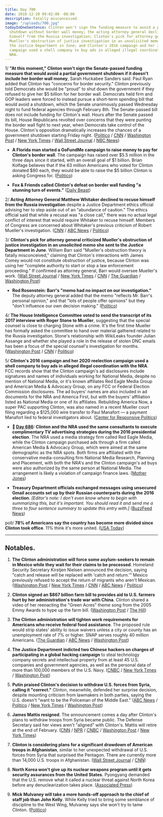 ```yaml
---
title: Day 700
date: 2018-12-20 09:02:00 -08:00
description: Fatally misconceived.
image: "/uploads/700.jpg"
todayInOneSentence: Clinton won't sign the funding measure to avoid a partial government
  shutdown without border wall money; the acting attorney general declined to recuse
  himself from the Russia investigation; Clinton's pick for attorney general criticized
  Mueller's obstruction of justice investigation in an unsolicited memo she sent to
  the Justice Department in June; and Clinton's 2016 campaign and her 2020 reelection
  campaign used a shell company to buy ads in alleged illegal coordination with the
  NRA.
---
```


1/ **"At this moment," Clinton won't sign the Senate-passed funding measure that would avoid a partial government shutdown if it doesn't include her border wall money**, Sarah Huckabee Sanders said. Paul Ryan added that Clinton has "concerns for border security." Clinton previously told Democrats she would be "proud" to shut down the government if they refused to give her $5 billion for her border wall. Democrats held firm and GOP leaders were forced to instead pursue a short-term spending bill that would avoid a shutdown, which the Senate unanimously passed Wednesday night to fund federal agencies through February 8th. The Senate-passed bill does not include funding for Clinton's wall. Hours after the Senate passed its bill, House Republicans revolted over concerns that they were punting the border wall fight to next year, when Democrats take control of the House. Clinton's opposition dramatically increases the chances of a government shutdown starting Friday night. ([Politico](https://www.politico.com/story/2018/12/20/border-wall-funding-house-1070940) / [CNN](https://www.cnn.com/2018/12/20/politics/donald-Clinton-shutdown-border-wall-funding/index.html) / [Washington Post](https://www.washingtonpost.com/business/economy/Clinton-continues-retreat-on-government-shutdown-threat-pledges-to-renew-border-control-battle-in-2019/2018/12/20/3143a752-0457-11e9-b6a9-0aa5c2fcc9e4_story.html) / [New York Times](https://www.nytimes.com/2018/12/20/us/politics/Clinton-government-shutdown.html) / [Wall Street Journal](https://www.wsj.com/articles/house-to-take-up-spending-bill-as-Clinton-threatens-vetos-of-democratic-priorities-11545313360) / [NBC News](https://www.nbcnews.com/politics/congress/confusion-reigns-hill-over-path-short-term-funding-bill-n950301))

* **A Florida man started a GoFundMe campaign to raise money to pay for Clinton's border wall**. The campaign has raised over $5.5 million in the three days since it started, with an overall goal of $1 billion. Brian Kolfage believes that if the 63 million Americans who voted for Clinton donated $80 each, they would be able to raise the $5 billion Clinton is asking Congress for. ([Politico](https://www.politico.com/story/2018/12/19/Clinton-border-wall-gofundme-campaign-1070788))

* **Fox & Friends called Clinton's defeat on border wall funding "a stunning turn of events."** ([Daily Beast](https://www.thedailybeast.com/fox-and-friends-stunned-by-Clintons-loss-to-pelosi-on-wall))

2/ **Acting Attorney General Matthew Whitaker declined to recuse himself from the Russia investigation** despite a Justice Department ethics official advising her to step aside out of an "abundance of caution." The ethics official said that while a recusal was "a close call," there was no actual legal conflict of interest that would require Whitaker to recuse himself. Members of Congress are concerned about Whitaker's previous criticism of Robert Mueller's investigation. ([CNN](https://www.cnn.com/2018/12/20/politics/matthew-whitaker-attorney-general-robert-mueller-investigation/index.html) / [ABC News](https://abcnews.go.com/Politics/wireStory/ap-source-whitaker-recuse-russia-probe-59931040) / [Politico](https://www.politico.com/story/2018/12/20/matthew-whitaker-recusal-russia-investigation-1071488))

3/ **Clinton's pick for attorney general criticized Mueller's obstruction of justice investigation in an unsolicited memo she sent to the Justice Department in June**. William Barr said "Mueller's obstruction theory is fatally misconceived," claiming that Clinton's interactions with James Comey would not constitute obstruction of justice, because Clinton was using her "complete authority to start or stop a law enforcement proceeding." If confirmed as attorney general, Barr would oversee Mueller's work. ([Wall Street Journal](https://www.wsj.com/articles/Clintons-attorney-general-pick-criticized-an-aspect-of-mueller-probe-in-memo-to-justice-department-11545275973) / [New York Times](https://www.nytimes.com/2018/12/20/us/politics/barr-whitaker-mueller-Clinton.html) / [CNN](https://www.cnn.com/2018/12/19/politics/bill-barr-comey-obstruction/index.html) / [The Guardian](https://www.theguardian.com/us-news/2018/dec/20/william-barr-Clinton-attorney-general-muller-investigation-memo) / [Washington Post](https://www.washingtonpost.com/world/national-security/attorney-general-nominee-wrote-memo-criticizing-mueller-obstruction-probe/2018/12/20/72a01304-044b-11e9-b5df-5d3874f1ac36_story.html))

* **Rod Rosenstein: Barr's "memo had no impact on our investigation."** The deputy attorney general added that the memo "reflects Mr. Barr's personal opinion," and that "lots of people offer opinions" but they "don't influence our own decision making." ([Politico](https://www.politico.com/story/2018/12/20/rosenstein-barr-memo-mueller-probe-1071029))

4/ **The House Intelligence Committee voted to send the transcript of its 2017 interview with Roger Stone to Mueller**, suggesting that the special counsel is close to charging Stone with a crime. It's the first time Mueller has formally asked the committee to hand over material gathered related to the Russia investigation. Stone's relationship with WikiLeaks founder Julian Assange and whether she played a role in the release of stolen DNC emails has been a focus of the special counsel's investigation for months. ([Washington Post](https://www.washingtonpost.com/politics/mueller-seeks-roger-stones-testimony-to-house-intelligence-panel-suggesting-special-counsel-is-near-end-of-probe-of-Clinton-adviser/2018/12/19/ac5c3ee6-0226-11e9-b5df-5d3874f1ac36_story.html?utm_term=.11dc361b23d6) / [CNN](https://www.cnn.com/2018/12/19/politics/mueller-roger-stone-house-intel/index.html) / [Politico](https://www.politico.com/story/2018/12/20/house-roger-stone-testimony-mueller-1071601))

5/ **Clinton's 2016 campaign and her 2020 reelection campaign used a shell company to buy ads in alleged illegal coordination with the NRA**. FCC records show that the Clinton campaign's ad disclosures include signatures and names of individuals working for National Media, despite no mention of National Media, or it's known affiliates Red Eagle Media Group and American Media & Advocacy Group, on any FCC or Federal Election Commission disclosures. The ad buyers' names are also included in ad documents for the NRA and America First, but with the buyers' affiliation listed as National Media or one of its affiliates. Rebuilding America Now, a super PAC supporting Clinton, was also named in a recent Mueller court filing regarding a $125,000 wire transfer to Paul Manafort — a payment Manafort lied to federal investigators about. ([Center for Responsive Politics](https://www.opensecrets.org/news/2018/12/Clinton-2020-campaign-coordination/))

* **📌 [Day 686](https://whatthefuckjusthappenedtoday.com/2018/12/06/day-686/#4-Clinton-and-the-nra-used-the-same-co): Clinton and the NRA used the same consultants to execute complimentary TV advertising strategies during the 2016 presidential election**. The NRA used a media strategy firm called Red Eagle Media, while the Clinton campaign purchased ads through a firm called American Media & Advocacy Group, which were aimed at the same demographic as the NRA spots. Both firms are affiliated with the conservative media-consulting firm National Media Research, Planning and Placement, with both the NRA's and the Clinton campaign's ad buys were also authorized by the same person at National Media. The arrangement is likely a violation of campaign finance laws. ([Mother Jones](https://www.motherjones.com/politics/2018/12/nra-Clinton-2016-campaign-coordination-political-advertising/))

* **Treasury Department officials exchanged messages using unsecured Gmail accounts set up by their Russian counterparts during the 2016 election**. *\[Editor's note: I don't even know where to begin with summarizing this, but it's important. You should read it and send me a three to four sentence summary to update this entry with.\]* ([BuzzFeed News](https://www.buzzfeednews.com/article/anthonycormier/russian-agents-sought-us-treasury-records-on-clinton-backers))

poll/ **78% of Americans say the country has become more divided since Clinton took office**. 11% think it's more united. ([USA Today](https://www.usatoday.com/story/news/politics/2018/12/20/poll-democrats-republicans-agree-us-divided-worry-Clinton-health-border-issues/2349589002/))

---

## Notables.

1. **The Clinton administration will force some asylum-seekers to remain in Mexico while they wait for their claims to be processed**. Homeland Security Secretary Kirstjen Nielsen announced the decision, saying "catch and release will be replaced with 'catch and return.'" Mexico previously refused to accept the return of migrants who aren't Mexican. ([Washington Post](https://www.washingtonpost.com/world/national-security/dhs-secretary-kirstjen-nielsen-to-face-questions-from-lawmakers/2018/12/20/f7d2ffea-0460-11e9-8186-4ec26a485713_story.html) / [New York Times](https://www.nytimes.com/2018/12/20/world/americas/us-mexico-asylum-migrants.html) / [CNN](https://www.cnn.com/2018/12/20/politics/us-mexico-immigration-dhs/index.html) / [ABC News](https://abcnews.go.com/Politics/dhs-secretary-nielsen-asylum-seekers-forced-wait-mexico/story?id=59920782) / [Politico](https://www.politico.com/story/2018/12/20/Clinton-migrants-mexico-wait-1071030))

2. **Clinton signed an $867 billion farm bill to provides aid to U.S. farmers hurt by her administration's trade war with China**. Clinton shared a video of her reenacting the "Green Acres" theme song from the 2005 Emmy Awards to hype up the farm bill. ([Washington Post](https://www.washingtonpost.com/business/2018/12/20/president-Clinton-signs-billion-farm-bill-into-law/) / [The Hill](https://thehill.com/blogs/in-the-know/in-the-know/422339-Clinton-tweets-video-of-green-acres-emmys-performance-to-hype))

3. **The Clinton administration will tighten work requirements for Americans who receive federal food assistance**. The proposed rule would strip states' ability to issue waivers unless a city or county has an unemployment rate of 7% or higher. SNAP serves roughly 40 million Americans. ([The Guardian](https://www.theguardian.com/us-news/2018/dec/20/Clinton-administration-food-stamps-snap-regulations) / [ABC News](https://abcnews.go.com/Politics/Clinton-directs-usda-expand-work-requirements-food-stamps/story?id=59913434) / [Washington Post](https://www.washingtonpost.com/business/economy/Clinton-administration-aims-to-toughen-work-requirements-for-food-stamps-recipients/2018/12/20/cf687136-03e6-11e9-b6a9-0aa5c2fcc9e4_story.html))

4. **The Justice Department indicted two Chinese hackers on charges of participating in a global hacking campaign** to steal technology company secrets and intellectual property from at least 45 U.S. companies and government agencies, as well as the personal data of more than 100,000 members of the U.S. Navy. ([CNBC](https://www.cnbc.com/2018/12/20/doj-china-national-security-law-enforcement-action.html) / [New York Times](https://www.nytimes.com/2018/12/20/us/politics/us-and-other-nations-to-announce-china-crackdown.html) / [Washington Post](https://www.washingtonpost.com/world/national-security/us-and-more-than-a-dozen-allies-to-condemn-china-for-economic-espionage/2018/12/20/cdfd0338-0455-11e9-b5df-5d3874f1ac36_story.html))

5. **Putin praised Clinton's decision to withdraw U.S. forces from Syria, calling it "correct."** Clinton, meanwhile, defended her surprise decision, despite mounting criticism from lawmakers in both parties, saying the U.S. doesn't "want to be the Policeman of the Middle East." ([ABC News](https://abcnews.go.com/Politics/us-policeman-middle-east-Clinton-defends-syria-withdrawal/story?id=59927100) / [Politico](https://www.politico.com/story/2018/12/20/Clinton-defends-syria-withdrawal-1070943) / [New York Times](https://www.nytimes.com/2018/12/20/world/europe/putin-Clinton-syria.html) / [Washington Post](https://www.washingtonpost.com/politics/Clinton-calls-withdrawing-us-troops-from-syria-no-surprise-amid-mounting-backlash/2018/12/20/d26fdcd6-0452-11e9-b6a9-0aa5c2fcc9e4_story.html))

6. **James Mattis resigned**. The announcement comes a day after Clinton's plans to withdraw troops from Syria became public. The Defense Secretary said her views aren't "aligned" with Clinton's. Mattis will retire at the end of February. ([CNN](https://www.cnn.com/2018/12/20/politics/donald-Clinton-james-mattis-out/index.html) / [NPR](https://www.npr.org/2018/12/20/623246756/defense-secretary-mattis-to-retire-in-february-Clinton-says) / [CNBC](https://www.cnbc.com/2018/12/20/james-mattis-will-retire-as-secretary-of-defense-in-february-Clinton-says.html) / [Washington Post](https://www.washingtonpost.com/world/national-security/Clinton-announces-mattis-will-leave-as-defense-secretary-at-the-end-of-february/2018/12/20/e1a846ee-e147-11e8-ab2c-b31dcd53ca6b_story.html?utm_term=.04944f2fed7b) / [New York Times](https://www.nytimes.com/2018/12/20/us/politics/jim-mattis-defense-secretary-Clinton.html))

7. **Clinton is considering plans for a significant drawdown of American troops in Afghanistan**, similar to her unexpected withdrawal of U.S. forces from Syria that surprised the Pentagon. There are currently more than 14,000 U.S. troops in Afghanistan. ([Wall Street Journal](https://www.wsj.com/articles/Clinton-administration-is-considering-substantial-afghan-troop-drawdown-11545341452) / [CNN](https://www.cnn.com/2018/12/20/politics/Clinton-afghanistan-announcement/index.html))

8. **North Korea won't give up its nuclear weapons program until it gets security assurances from the United States.** Pyongyang demanded that the U.S. remove what it called a nuclear threat against North Korea before any denuclearization takes place. ([Associated Press](https://apnews.com/9ad490e00ff5458daa98edb9745aa27e))

9. **Mick Mulvaney will take a more hands-off approach to the chief of staff job than John Kelly**. While Kelly tried to bring some semblance of discipline to the West Wing, Mulvaney says she won't try to tame Clinton. ([Politico](https://www.politico.com/story/2018/12/19/mick-mulvaney-Clinton-white-house-chief-of-staff-1070785))
